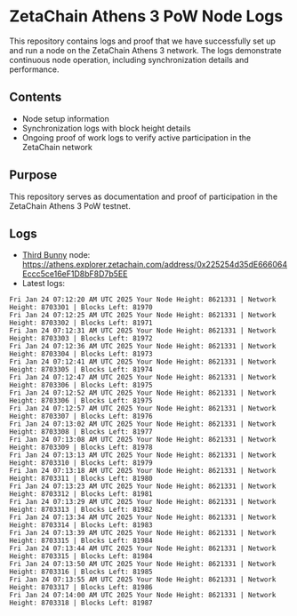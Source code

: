 # ZetaChain Athens 3 PoW Node Logs
This repository contains logs and proof that we have successfully set up and run a node on the ZetaChain Athens 3 network. The logs demonstrate continuous node operation, including synchronization details and performance.

## Contents
- Node setup information
- Synchronization logs with block height details
- Ongoing proof of work logs to verify active participation in the ZetaChain network

## Purpose
This repository serves as documentation and proof of participation in the ZetaChain Athens 3 PoW testnet.

## Logs

- [Third Bunny](https://thirdbunny.xyz/) node: https://athens.explorer.zetachain.com/address/0x225254d35dE666064Eccc5ce16eF1D8bF8D7b5EE
- Latest logs:
```
Fri Jan 24 07:12:20 AM UTC 2025 Your Node Height: 8621331 | Network Height: 8703301 | Blocks Left: 81970
Fri Jan 24 07:12:25 AM UTC 2025 Your Node Height: 8621331 | Network Height: 8703302 | Blocks Left: 81971
Fri Jan 24 07:12:31 AM UTC 2025 Your Node Height: 8621331 | Network Height: 8703303 | Blocks Left: 81972
Fri Jan 24 07:12:36 AM UTC 2025 Your Node Height: 8621331 | Network Height: 8703304 | Blocks Left: 81973
Fri Jan 24 07:12:41 AM UTC 2025 Your Node Height: 8621331 | Network Height: 8703305 | Blocks Left: 81974
Fri Jan 24 07:12:47 AM UTC 2025 Your Node Height: 8621331 | Network Height: 8703306 | Blocks Left: 81975
Fri Jan 24 07:12:52 AM UTC 2025 Your Node Height: 8621331 | Network Height: 8703306 | Blocks Left: 81975
Fri Jan 24 07:12:57 AM UTC 2025 Your Node Height: 8621331 | Network Height: 8703307 | Blocks Left: 81976
Fri Jan 24 07:13:02 AM UTC 2025 Your Node Height: 8621331 | Network Height: 8703308 | Blocks Left: 81977
Fri Jan 24 07:13:08 AM UTC 2025 Your Node Height: 8621331 | Network Height: 8703309 | Blocks Left: 81978
Fri Jan 24 07:13:13 AM UTC 2025 Your Node Height: 8621331 | Network Height: 8703310 | Blocks Left: 81979
Fri Jan 24 07:13:18 AM UTC 2025 Your Node Height: 8621331 | Network Height: 8703311 | Blocks Left: 81980
Fri Jan 24 07:13:23 AM UTC 2025 Your Node Height: 8621331 | Network Height: 8703312 | Blocks Left: 81981
Fri Jan 24 07:13:29 AM UTC 2025 Your Node Height: 8621331 | Network Height: 8703313 | Blocks Left: 81982
Fri Jan 24 07:13:34 AM UTC 2025 Your Node Height: 8621331 | Network Height: 8703314 | Blocks Left: 81983
Fri Jan 24 07:13:39 AM UTC 2025 Your Node Height: 8621331 | Network Height: 8703315 | Blocks Left: 81984
Fri Jan 24 07:13:44 AM UTC 2025 Your Node Height: 8621331 | Network Height: 8703315 | Blocks Left: 81984
Fri Jan 24 07:13:50 AM UTC 2025 Your Node Height: 8621331 | Network Height: 8703316 | Blocks Left: 81985
Fri Jan 24 07:13:55 AM UTC 2025 Your Node Height: 8621331 | Network Height: 8703317 | Blocks Left: 81986
Fri Jan 24 07:14:00 AM UTC 2025 Your Node Height: 8621331 | Network Height: 8703318 | Blocks Left: 81987
```
